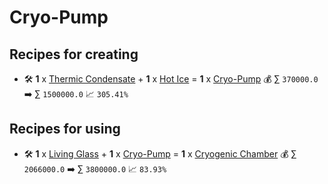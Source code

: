 # Cryo-Pump

## Recipes for creating

* 🛠️ **1** x [Thermic Condensate](<Thermic Condensate.md>) + **1** x [Hot Ice](<Hot Ice.md>) = **1** x [Cryo-Pump](<Cryo-Pump.md>) 💰 ∑ `370000.0` ➡️ ∑ `1500000.0` 📈 `305.41%`


## Recipes for using

* 🛠️ **1** x [Living Glass](<Living Glass.md>) + **1** x [Cryo-Pump](<Cryo-Pump.md>) = **1** x [Cryogenic Chamber](<Cryogenic Chamber.md>) 💰 ∑ `2066000.0` ➡️ ∑ `3800000.0` 📈 `83.93%`
